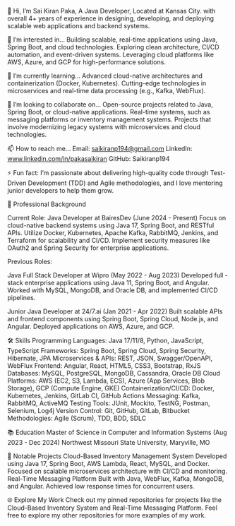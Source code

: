
👋 Hi, I’m Sai Kiran Paka, A Java Developer, Located at  Kansas City. with overall 4+ years of experience in designing, developing, and deploying scalable web applications and backend systems.

👀 I’m interested in...
Building scalable, real-time applications using Java, Spring Boot, and cloud technologies.
Exploring clean architecture, CI/CD automation, and event-driven systems.
Leveraging cloud platforms like AWS, Azure, and GCP for high-performance solutions.

🌱 I’m currently learning...
Advanced cloud-native architectures and containerization (Docker, Kubernetes).
Cutting-edge technologies in microservices and real-time data processing (e.g., Kafka, WebFlux).

💞️ I’m looking to collaborate on...
Open-source projects related to Java, Spring Boot, or cloud-native applications.
Real-time systems, such as messaging platforms or inventory management systems.
Projects that involve modernizing legacy systems with microservices and cloud technologies.

📫 How to reach me...
Email: saikiranp194@gmail.com
LinkedIn: www.linkedin.com/in/pakasaikiran
GitHub: Saikiranp194

⚡ Fun fact: I’m passionate about delivering high-quality code through Test-Driven Development (TDD) and Agile methodologies, and I love mentoring junior developers to help them grow.

🚀 Professional Background

Current Role: Java Developer at BairesDev (June 2024 - Present)
Focus on cloud-native backend systems using Java 17, Spring Boot, and RESTful APIs.
Utilize Docker, Kubernetes, Apache Kafka, RabbitMQ, Jenkins, and Terraform for scalability and CI/CD.
Implement security measures like OAuth2 and Spring Security for enterprise applications.

Previous Roles:

Java Full Stack Developer at Wipro (May 2022 - Aug 2023)
Developed full -stack enterprise applications using Java 11, Spring Boot, and Angular.
Worked with MySQL, MongoDB, and Oracle DB, and implemented CI/CD pipelines.


Junior Java Developer at 24/7.ai (Jan 2021 - Apr 2022)
Built scalable APIs and frontend components using Spring Boot, Spring Cloud, Node.js, and Angular.
Deployed applications on AWS, Azure, and GCP.

🛠️ Skills
Programming Languages: Java 17/11/8, Python, JavaScript, TypeScript
Frameworks: Spring Boot, Spring Cloud, Spring Security, Hibernate, JPA
Microservices & APIs: REST, JSON, Swagger/OpenAPI, WebFlux
Frontend: Angular, React, HTML5, CSS3, Bootstrap, RxJS
Databases: MySQL, PostgreSQL, MongoDB, Cassandra, Oracle DB
Cloud Platforms: AWS (EC2, S3, Lambda, ECS), Azure (App Services, Blob Storage), GCP (Compute Engine, GKE)
Containerization/CI/CD: Docker, Kubernetes, Jenkins, GitLab CI, GitHub Actions
Messaging: Kafka, RabbitMQ, ActiveMQ
Testing Tools: JUnit, Mockito, TestNG, Postman, Selenium, Log4j
Version Control: Git, GitHub, GitLab, Bitbucket
Methodologies: Agile (Scrum), TDD, BDD, SDLC

📚 Education
Master of Science in Computer and Information Systems (Aug 2023 - Dec 2024)
Northwest Missouri State University, Maryville, MO

🎯 Notable Projects
Cloud-Based Inventory Management System
Developed using Java 17, Spring Boot, AWS Lambda, React, MySQL, and Docker.
Focused on scalable microservices architecture with CI/CD and monitoring.
Real-Time Messaging Platform
Built with Java, WebFlux, Kafka, MongoDB, and Angular.
Achieved low response times for concurrent users.

🌐 Explore My Work
Check out my pinned repositories for projects like the Cloud-Based Inventory System and Real-Time Messaging Platform.
Feel free to explore my other repositories for more examples of my work.
